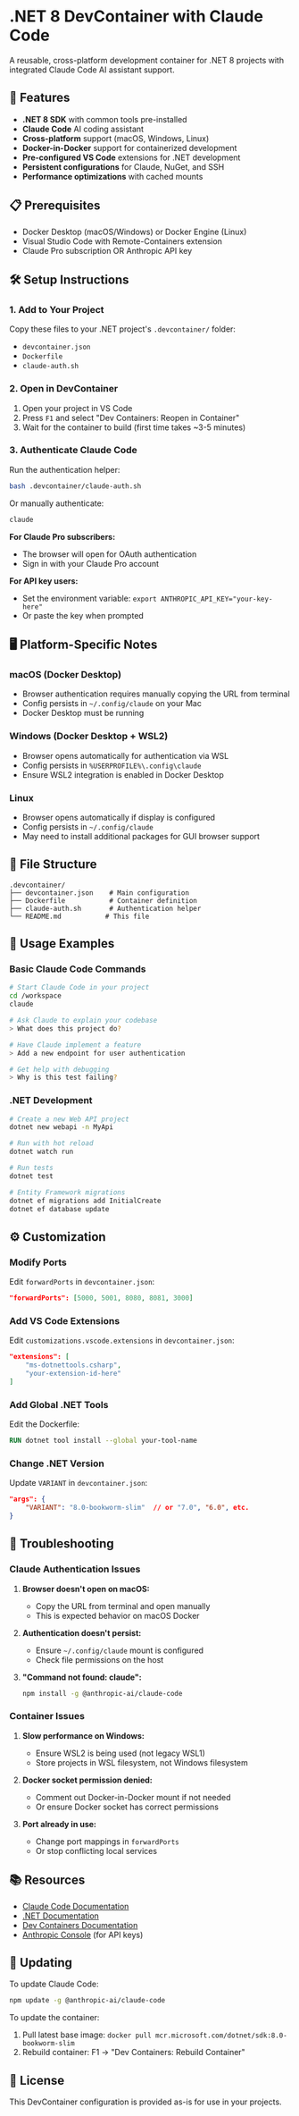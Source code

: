 # .NET 8 DevContainer with Claude Code

A reusable, cross-platform development container for .NET 8 projects with integrated Claude Code AI assistant support.

## 🚀 Features

- **.NET 8 SDK** with common tools pre-installed
- **Claude Code** AI coding assistant
- **Cross-platform** support (macOS, Windows, Linux)
- **Docker-in-Docker** support for containerized development
- **Pre-configured VS Code** extensions for .NET development
- **Persistent configurations** for Claude, NuGet, and SSH
- **Performance optimizations** with cached mounts

## 📋 Prerequisites

- Docker Desktop (macOS/Windows) or Docker Engine (Linux)
- Visual Studio Code with Remote-Containers extension
- Claude Pro subscription OR Anthropic API key

## 🛠️ Setup Instructions

### 1. Add to Your Project

Copy these files to your .NET project's `.devcontainer/` folder:
- `devcontainer.json`
- `Dockerfile`
- `claude-auth.sh`

### 2. Open in DevContainer

1. Open your project in VS Code
2. Press `F1` and select "Dev Containers: Reopen in Container"
3. Wait for the container to build (first time takes ~3-5 minutes)

### 3. Authenticate Claude Code

Run the authentication helper:
```bash
bash .devcontainer/claude-auth.sh
```

Or manually authenticate:
```bash
claude
```

**For Claude Pro subscribers:**
- The browser will open for OAuth authentication
- Sign in with your Claude Pro account

**For API key users:**
- Set the environment variable: `export ANTHROPIC_API_KEY="your-key-here"`
- Or paste the key when prompted

## 🖥️ Platform-Specific Notes

### macOS (Docker Desktop)

- Browser authentication requires manually copying the URL from terminal
- Config persists in `~/.config/claude` on your Mac
- Docker Desktop must be running

### Windows (Docker Desktop + WSL2)

- Browser opens automatically for authentication via WSL
- Config persists in `%USERPROFILE%\.config\claude`
- Ensure WSL2 integration is enabled in Docker Desktop

### Linux

- Browser opens automatically if display is configured
- Config persists in `~/.config/claude`
- May need to install additional packages for GUI browser support

## 📁 File Structure

```
.devcontainer/
├── devcontainer.json    # Main configuration
├── Dockerfile           # Container definition
├── claude-auth.sh       # Authentication helper
└── README.md           # This file
```

## 🎯 Usage Examples

### Basic Claude Code Commands

```bash
# Start Claude Code in your project
cd /workspace
claude

# Ask Claude to explain your codebase
> What does this project do?

# Have Claude implement a feature
> Add a new endpoint for user authentication

# Get help with debugging
> Why is this test failing?
```

### .NET Development

```bash
# Create a new Web API project
dotnet new webapi -n MyApi

# Run with hot reload
dotnet watch run

# Run tests
dotnet test

# Entity Framework migrations
dotnet ef migrations add InitialCreate
dotnet ef database update
```

## ⚙️ Customization

### Modify Ports

Edit `forwardPorts` in `devcontainer.json`:
```json
"forwardPorts": [5000, 5001, 8080, 8081, 3000]
```

### Add VS Code Extensions

Edit `customizations.vscode.extensions` in `devcontainer.json`:
```json
"extensions": [
    "ms-dotnettools.csharp",
    "your-extension-id-here"
]
```

### Add Global .NET Tools

Edit the Dockerfile:
```dockerfile
RUN dotnet tool install --global your-tool-name
```

### Change .NET Version

Update `VARIANT` in `devcontainer.json`:
```json
"args": {
    "VARIANT": "8.0-bookworm-slim"  // or "7.0", "6.0", etc.
}
```

## 🔧 Troubleshooting

### Claude Authentication Issues

1. **Browser doesn't open on macOS:**
   - Copy the URL from terminal and open manually
   - This is expected behavior on macOS Docker

2. **Authentication doesn't persist:**
   - Ensure `~/.config/claude` mount is configured
   - Check file permissions on the host

3. **"Command not found: claude":**
   ```bash
   npm install -g @anthropic-ai/claude-code
   ```

### Container Issues

1. **Slow performance on Windows:**
   - Ensure WSL2 is being used (not legacy WSL1)
   - Store projects in WSL filesystem, not Windows filesystem

2. **Docker socket permission denied:**
   - Comment out Docker-in-Docker mount if not needed
   - Or ensure Docker socket has correct permissions

3. **Port already in use:**
   - Change port mappings in `forwardPorts`
   - Or stop conflicting local services

## 📚 Resources

- [Claude Code Documentation](https://docs.claude.com/en/docs/claude-code)
- [.NET Documentation](https://docs.microsoft.com/dotnet)
- [Dev Containers Documentation](https://code.visualstudio.com/docs/devcontainers/containers)
- [Anthropic Console](https://console.anthropic.com) (for API keys)

## 🔄 Updating

To update Claude Code:
```bash
npm update -g @anthropic-ai/claude-code
```

To update the container:
1. Pull latest base image: `docker pull mcr.microsoft.com/dotnet/sdk:8.0-bookworm-slim`
2. Rebuild container: F1 → "Dev Containers: Rebuild Container"

## 📝 License

This DevContainer configuration is provided as-is for use in your projects.